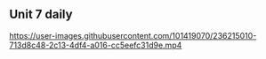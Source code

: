 ## Unit 7 daily


https://user-images.githubusercontent.com/101419070/236215010-713d8c48-2c13-4df4-a016-cc5eefc31d9e.mp4



